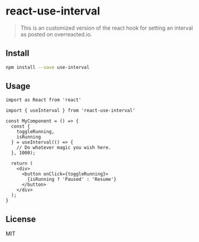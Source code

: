 # react-use-interval

> This is an customized version of the react hook for setting an interval as posted on overreacted.io.

## Install

```bash
npm install --save use-interval
```

## Usage

```tsx
import as React from 'react'

import { useInterval } from 'react-use-interval'

const MyComponent = () => {
  const {
    toggleRunning,
    isRunning
  } = useInterval(() => {
    // Do whatever magic you wish here.
  }, 1000);

  return (
    <div>
      <button onClick={toggleRunning}>
        {isRunning ? 'Paused' : 'Resume'}
      </button>
    </div>
  );
}
```

## License

MIT
